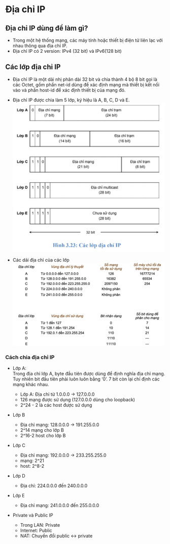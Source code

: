 # Địa chỉ IP
## Địa chỉ IP dùng để làm gì?
* Trong một hệ thống mạng, các máy tính hoặc thiết bị điện tử liên lạc với nhau thông qua địa chỉ IP.   
* Địa chỉ IP có 2 version: IPv4 (32 bit) và IPv6(128 bit)

## Các lớp địa chỉ IP
* Địa chỉ IP là một dải nhị phân dài 32 bit và chia thành 4 bộ 8 bit gọi là các Octet, gồm phần net-id dùng để xác định mạng mà thiết bị kết nối vào và phần host-id để xác định thiết bị của mạng đó.   
* Địa chỉ IP được chia làm 5 lớp, ký hiệu là A, B, C, D và E.
![](./images/z3426647012153_673d76ca44998ebc81ca5364a38dd9b7.jpg)    

* Các dải địa chỉ của các lớp
![](../CCNA/images/z3426657099667_b9e62f8d508936e042dee5eca5910071.jpg)

### Cách chia địa chỉ IP
* Lớp A:    
Trong địa chỉ lớp A, byte đầu tiên được dùng để định nghĩa địa chỉ mạng. Tuy
nhiên bit đầu tiên phải luôn luôn bằng ‘0’. 7 bit còn lại chỉ định các mạng khác nhau.     
    * Lớp A: Địa chỉ từ 1.0.0.0 -> 127.0.0.0
    * 126 mạng được sử dụng (127.0.0.0 dùng cho loopback)
    * 2^24 - 2 là các host được sử dụng

* Lớp B   
    * Địa chỉ mạng: 128.0.0.0 -> 191.255.0.0
    * 2^14 mạng cho lớp B
    * 2^16-2 host cho lớp B

* Lớp C
    * Địa chỉ mạng: 192.0.0.0 -> 233.255.255.0
    * mạng: 2^21 
    * host: 2^8-2

* Lớp D
    * Địa chỉ: 224.0.0.0 đến 240.0.0.0

* Lớp E
    * Địa chỉ mạng: 241.0.0.0 đến 255.0.0.0

* Private và Public IP
    * Trong LAN: Private
    * Internet: Public
    * NAT: Chuyển đổi public <-> private